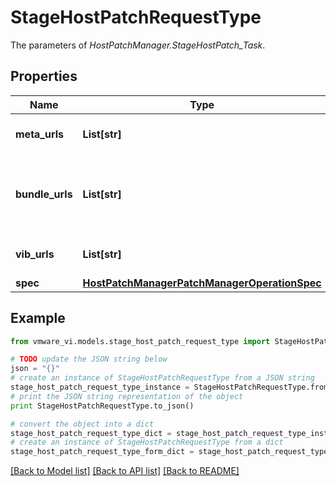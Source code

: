 # StageHostPatchRequestType

The parameters of *HostPatchManager.StageHostPatch_Task*. 

## Properties
Name | Type | Description | Notes
------------ | ------------- | ------------- | -------------
**meta_urls** | **List[str]** | A list of urls pointing to metadata.zip.  | [optional] 
**bundle_urls** | **List[str]** | a list of urls pointing to an \&quot;offline\&quot; bundle. It is not supported in 5.0 or later.  | [optional] 
**vib_urls** | **List[str]** | The urls of update binary files to be staged.  | [optional] 
**spec** | [**HostPatchManagerPatchManagerOperationSpec**](HostPatchManagerPatchManagerOperationSpec.md) |  | [optional] 

## Example

```python
from vmware_vi.models.stage_host_patch_request_type import StageHostPatchRequestType

# TODO update the JSON string below
json = "{}"
# create an instance of StageHostPatchRequestType from a JSON string
stage_host_patch_request_type_instance = StageHostPatchRequestType.from_json(json)
# print the JSON string representation of the object
print StageHostPatchRequestType.to_json()

# convert the object into a dict
stage_host_patch_request_type_dict = stage_host_patch_request_type_instance.to_dict()
# create an instance of StageHostPatchRequestType from a dict
stage_host_patch_request_type_form_dict = stage_host_patch_request_type.from_dict(stage_host_patch_request_type_dict)
```
[[Back to Model list]](../README.md#documentation-for-models) [[Back to API list]](../README.md#documentation-for-api-endpoints) [[Back to README]](../README.md)


